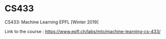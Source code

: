 # CS433
CS433: Machine Learning EPFL [Winter 2019]

Link to the course : https://www.epfl.ch/labs/mlo/machine-learning-cs-433/ 
